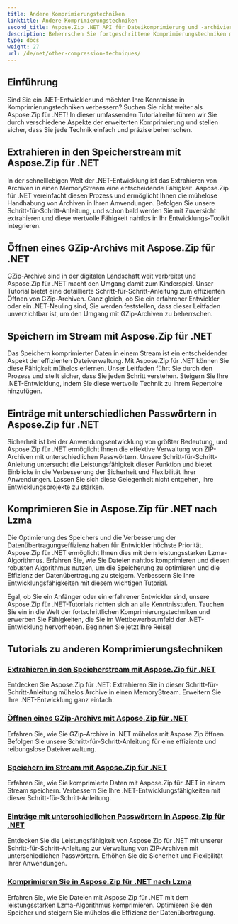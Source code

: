 ```yaml
---
title: Andere Komprimierungstechniken
linktitle: Andere Komprimierungstechniken
second_title: Aspose.Zip .NET API für Dateikomprimierung und -archivierung
description: Beherrschen Sie fortgeschrittene Komprimierungstechniken mit Aspose.Zip. Erweitern Sie Ihre Entwicklungskompetenzen, vom Extrahieren in den Speicherstream bis zur Speicheroptimierung mit Lzma-Komprimierung.
type: docs
weight: 27
url: /de/net/other-compression-techniques/
---
```


## Einführung

Sind Sie ein .NET-Entwickler und möchten Ihre Kenntnisse in Komprimierungstechniken verbessern? Suchen Sie nicht weiter als Aspose.Zip für .NET! In dieser umfassenden Tutorialreihe führen wir Sie durch verschiedene Aspekte der erweiterten Komprimierung und stellen sicher, dass Sie jede Technik einfach und präzise beherrschen.

## Extrahieren in den Speicherstream mit Aspose.Zip für .NET

In der schnelllebigen Welt der .NET-Entwicklung ist das Extrahieren von Archiven in einen MemoryStream eine entscheidende Fähigkeit. Aspose.Zip für .NET vereinfacht diesen Prozess und ermöglicht Ihnen die mühelose Handhabung von Archiven in Ihren Anwendungen. Befolgen Sie unsere Schritt-für-Schritt-Anleitung, und schon bald werden Sie mit Zuversicht extrahieren und diese wertvolle Fähigkeit nahtlos in Ihr Entwicklungs-Toolkit integrieren.

## Öffnen eines GZip-Archivs mit Aspose.Zip für .NET

GZip-Archive sind in der digitalen Landschaft weit verbreitet und Aspose.Zip für .NET macht den Umgang damit zum Kinderspiel. Unser Tutorial bietet eine detaillierte Schritt-für-Schritt-Anleitung zum effizienten Öffnen von GZip-Archiven. Ganz gleich, ob Sie ein erfahrener Entwickler oder ein .NET-Neuling sind, Sie werden feststellen, dass dieser Leitfaden unverzichtbar ist, um den Umgang mit GZip-Archiven zu beherrschen.

## Speichern im Stream mit Aspose.Zip für .NET

Das Speichern komprimierter Daten in einem Stream ist ein entscheidender Aspekt der effizienten Dateiverwaltung. Mit Aspose.Zip für .NET können Sie diese Fähigkeit mühelos erlernen. Unser Leitfaden führt Sie durch den Prozess und stellt sicher, dass Sie jeden Schritt verstehen. Steigern Sie Ihre .NET-Entwicklung, indem Sie diese wertvolle Technik zu Ihrem Repertoire hinzufügen.

## Einträge mit unterschiedlichen Passwörtern in Aspose.Zip für .NET

Sicherheit ist bei der Anwendungsentwicklung von größter Bedeutung, und Aspose.Zip für .NET ermöglicht Ihnen die effektive Verwaltung von ZIP-Archiven mit unterschiedlichen Passwörtern. Unsere Schritt-für-Schritt-Anleitung untersucht die Leistungsfähigkeit dieser Funktion und bietet Einblicke in die Verbesserung der Sicherheit und Flexibilität Ihrer Anwendungen. Lassen Sie sich diese Gelegenheit nicht entgehen, Ihre Entwicklungsprojekte zu stärken.

## Komprimieren Sie in Aspose.Zip für .NET nach Lzma

Die Optimierung des Speichers und die Verbesserung der Datenübertragungseffizienz haben für Entwickler höchste Priorität. Aspose.Zip für .NET ermöglicht Ihnen dies mit dem leistungsstarken Lzma-Algorithmus. Erfahren Sie, wie Sie Dateien nahtlos komprimieren und diesen robusten Algorithmus nutzen, um die Speicherung zu optimieren und die Effizienz der Datenübertragung zu steigern. Verbessern Sie Ihre Entwicklungsfähigkeiten mit diesem wichtigen Tutorial.

Egal, ob Sie ein Anfänger oder ein erfahrener Entwickler sind, unsere Aspose.Zip für .NET-Tutorials richten sich an alle Kenntnisstufen. Tauchen Sie ein in die Welt der fortschrittlichen Komprimierungstechniken und erwerben Sie Fähigkeiten, die Sie im Wettbewerbsumfeld der .NET-Entwicklung hervorheben. Beginnen Sie jetzt Ihre Reise!
## Tutorials zu anderen Komprimierungstechniken
### [Extrahieren in den Speicherstream mit Aspose.Zip für .NET](./extract-to-memory-stream/)
Entdecken Sie Aspose.Zip für .NET: Extrahieren Sie in dieser Schritt-für-Schritt-Anleitung mühelos Archive in einen MemoryStream. Erweitern Sie Ihre .NET-Entwicklung ganz einfach.
### [Öffnen eines GZip-Archivs mit Aspose.Zip für .NET](./open-gzip-archive/)
Erfahren Sie, wie Sie GZip-Archive in .NET mühelos mit Aspose.Zip öffnen. Befolgen Sie unsere Schritt-für-Schritt-Anleitung für eine effiziente und reibungslose Dateiverwaltung.
### [Speichern im Stream mit Aspose.Zip für .NET](./save-to-stream/)
Erfahren Sie, wie Sie komprimierte Daten mit Aspose.Zip für .NET in einem Stream speichern. Verbessern Sie Ihre .NET-Entwicklungsfähigkeiten mit dieser Schritt-für-Schritt-Anleitung.
### [Einträge mit unterschiedlichen Passwörtern in Aspose.Zip für .NET](./entries-with-different-passwords/)
Entdecken Sie die Leistungsfähigkeit von Aspose.Zip für .NET mit unserer Schritt-für-Schritt-Anleitung zur Verwaltung von ZIP-Archiven mit unterschiedlichen Passwörtern. Erhöhen Sie die Sicherheit und Flexibilität Ihrer Anwendungen. 
### [Komprimieren Sie in Aspose.Zip für .NET nach Lzma](./compress-to-lzma/)
Erfahren Sie, wie Sie Dateien mit Aspose.Zip für .NET mit dem leistungsstarken Lzma-Algorithmus komprimieren. Optimieren Sie den Speicher und steigern Sie mühelos die Effizienz der Datenübertragung.